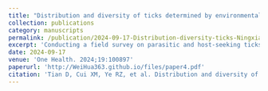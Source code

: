 ```yaml
---
title: "Distribution and diversity of ticks determined by environmental factors in Ningxia, China"
collection: publications
category: manuscripts
permalink: /publication/2024-09-17-Distribution-diversity-ticks-Ningxia.md
excerpt: 'Conducting a field survey on parasitic and host-seeking ticks，and expecting the diverse tick species in Ningxia Hui Autonomous Region, China.'
date: 2024-09-17
venue: 'One Health. 2024;19:100897'
paperurl: 'http://WeiHua363.github.io/files/paper4.pdf'
citation: 'Tian D, Cui XM, Ye RZ, et al. Distribution and diversity of ticks determined by environmental factors in Ningxia, China. One Health. 2024;19:100897. Published 2024 Sep 17. doi:10.1016/j.onehlt.2024.100897IF: 4.5 Q1'
---
```


